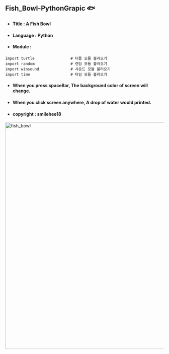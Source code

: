 ## Fish_Bowl-PythonGrapic 🐟
+ #### Title : A Fish Bowl 
+ #### Language : Python 
+ #### Module : 
```
import turtle                # 터틀 모듈 불러오기
import random                # 랜덤 모듈 불러오기
import winsound              # 사운드 모듈 불러오기
import time                  # 타임 모듈 불러오기
```
+ #### When you press spaceBar, The background color of screen will change.
+ #### When you click screen anywhere, A drop of water would printed.
+ #### copyright : smilehee18
<img width="720" alt="fish_bowl" src="https://user-images.githubusercontent.com/123307856/215110781-90a9a2fa-16be-4bef-95c3-bcd431612ca9.png"></img>
